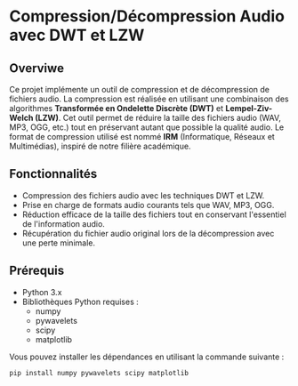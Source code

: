 # Compression/Décompression Audio avec DWT et LZW

## Overviwe
Ce projet implémente un outil de compression et de décompression de fichiers audio. La compression est réalisée en utilisant une combinaison des algorithmes **Transformée en Ondelette Discrète (DWT)** et **Lempel-Ziv-Welch (LZW)**. Cet outil permet de réduire la taille des fichiers audio (WAV, MP3, OGG, etc.) tout en préservant autant que possible la qualité audio. Le format de compression utilisé est nommé **IRM** (Informatique, Réseaux et Multimédias), inspiré de notre filière académique.

## Fonctionnalités
- Compression des fichiers audio avec les techniques DWT et LZW.
- Prise en charge de formats audio courants tels que WAV, MP3, OGG.
- Réduction efficace de la taille des fichiers tout en conservant l'essentiel de l'information audio.
- Récupération du fichier audio original lors de la décompression avec une perte minimale.

## Prérequis
- Python 3.x
- Bibliothèques Python requises :
  - numpy
  - pywavelets
  - scipy
  - matplotlib

Vous pouvez installer les dépendances en utilisant la commande suivante :
```bash
pip install numpy pywavelets scipy matplotlib
